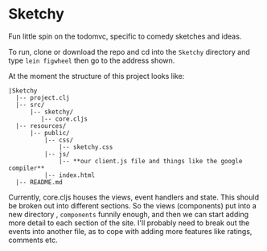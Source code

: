 # Sketchy
Fun little spin on the todomvc, specific to comedy sketches and ideas.

To run, clone or download the repo and cd into the `Sketchy` directory and type `lein figwheel` then go to the address shown.

At the moment the structure of this project looks like:

  ```
  |Sketchy
    |-- project.clj
    |-- src/
        |-- sketchy/
           |-- core.cljs
    |-- resources/
        |-- public/
            |-- css/
                |-- sketchy.css
            |-- js/
                |-- **our client.js file and things like the google compiler** 
            |-- index.html
    |-- README.md
  ```
  
Currently, core.cljs houses the views, event handlers and state. This should be broken out into different sections. So the views (components) put into a new directory , `components` funnily enough, and then we can start adding more detail to each section of the site. I'll probably need to break out the events into another file, as to cope with adding more features like ratings, comments etc.

